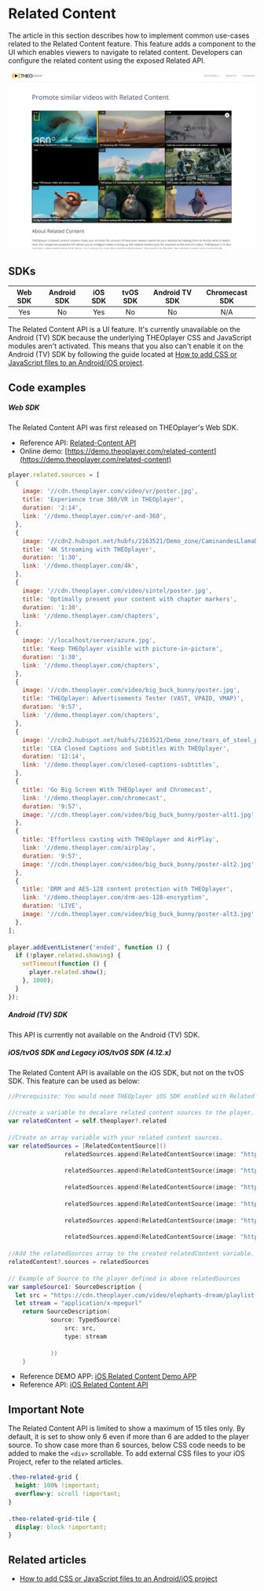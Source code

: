 # Related Content

The article in this section describes how to implement common use-cases related to the Related Content feature. This feature adds a component to the UI which enables viewers to navigate to related content. Developers can configure the related content using the exposed Related API.

![Related Content](../../../../theoplayer/assets/img/related-content.png 'Related Content')

## SDKs

| Web SDK | Android SDK | iOS SDK | tvOS SDK | Android TV SDK | Chromecast SDK |
| :-----: | :---------: | :-----: | :------: | :------------: | :------------: |
|   Yes   |     No      |   Yes   |    No    |       No       |      N/A       |

The Related Content API is a UI feature. It's currently unavailable on the Android (TV) SDK because the underlying THEOplayer CSS and JavaScript modules aren't activated. This means that you also can't enable it on the Android (TV) SDK by following the guide located at [How to add CSS or JavaScript files to an Android/iOS project](../../faq/01-how-to-add-css-or-javascript-files-to-android-ios.md).

## Code examples

##### Web SDK

The Related Content API was first released on THEOplayer's Web SDK.

- Reference API: [Related-Content API](pathname:///theoplayer/v4/api-reference/web/interfaces/RelatedContent.html)
- Online demo: [https://demo.theoplayer.com/related-content](https://demo.theoplayer.com/related-content)

```js
player.related.sources = [
  {
    image: '//cdn.theoplayer.com/video/vr/poster.jpg',
    title: 'Experience true 360/VR in THEOplayer',
    duration: '2:14',
    link: '//demo.theoplayer.com/vr-and-360',
  },
  {
    image: '//cdn2.hubspot.net/hubfs/2163521/Demo_zone/CaminandesLlamaDramaPoster.jpg',
    title: '4K Streaming with THEOplayer',
    duration: '1:30',
    link: '//demo.theoplayer.com/4k',
  },
  {
    image: '//cdn.theoplayer.com/video/sintel/poster.jpg',
    title: 'Optimally present your content with chapter markers',
    duration: '1:30',
    link: '//demo.theoplayer.com/chapters',
  },
  {
    image: '//localhost/server/azure.jpg',
    title: 'Keep THEOplayer visible with picture-in-picture',
    duration: '1:30',
    link: '//demo.theoplayer.com/chapters',
  },
  {
    image: '//cdn.theoplayer.com/video/big_buck_bunny/poster.jpg',
    title: 'THEOplayer: Advertisements Tester (VAST, VPAID, VMAP)',
    duration: '9:57',
    link: '//demo.theoplayer.com/chapters',
  },
  {
    image: '//cdn2.hubspot.net/hubfs/2163521/Demo_zone/tears_of_steel_poster.jpg',
    title: 'CEA Closed Captions and Subtitles With THEOplayer',
    duration: '12:14',
    link: '//demo.theoplayer.com/closed-captions-subtitles',
  },
  {
    title: 'Go Big Screen With THEOplayer and Chromecast',
    link: '//demo.theoplayer.com/chromecast',
    duration: '9:57',
    image: '//cdn.theoplayer.com/video/big_buck_bunny/poster-alt1.jpg',
  },
  {
    title: 'Effortless casting with THEOplayer and AirPlay',
    link: '//demo.theoplayer.com/airplay',
    duration: '9:57',
    image: '//cdn.theoplayer.com/video/big_buck_bunny/poster-alt2.jpg',
  },
  {
    title: 'DRM and AES-128 content protection with THEOplayer',
    link: '//demo.theoplayer.com/drm-aes-128-encryption',
    duration: 'LIVE',
    image: '//cdn.theoplayer.com/video/big_buck_bunny/poster-alt3.jpg',
  },
];

player.addEventListener('ended', function () {
  if (!player.related.showing) {
    setTimeout(function () {
      player.related.show();
    }, 1000);
  }
});
```

##### Android (TV) SDK

This API is currently not available on the Android (TV) SDK.

##### iOS/tvOS SDK and Legacy iOS/tvOS SDK (4.12.x)

The Related Content API is available on the iOS SDK, but not on the tvOS SDK. This feature can be used as below:

```swift
//Prerequisite: You would need THEOplayer iOS SDK enabled with Related Content feature.

//create a variable to decalare related content sources to the player.
var relatedContent = self.theoplayer?.related

//Create an array variable with your related content sources.
var relatedSources = [RelatedContentSource]()
                relatedSources.append(RelatedContentSource(image: "https://cdn.theoplayer.com/video/vr/poster.jpg", source: sampleSource1, title: "xxx"))

                relatedSources.append(RelatedContentSource(image: "https://cdn.theoplayer.com/video/sintel/poster.jpg", source: sampleSource2, title: "xxx"))

                relatedSources.append(RelatedContentSource(image: "https://cdn.theoplayer.com/video/big_buck_bunny/poster.jpg", source: sampleSource3, title: "xxx"))

                relatedSources.append(RelatedContentSource(image: "https://cdn2.hubspot.net/hubfs/2163521/Demo_zone/tears_of_steel_poster.jpg", source: sampleSource4, title: "xxx"))

                relatedSources.append(RelatedContentSource(image: "https://cdn.theoplayer.com/video/vr/poster.jpg", source: sampleSource5, title: "xxx"))

                relatedSources.append(RelatedContentSource(image: "https://cdn.theoplayer.com/video/vr/poster.jpg", source: sampleSource6, title: "xxx"))

//Add the relatedSources array to the created relatedContent variable.
relatedContent?.sources = relatedSources

// Example of Source to the player defined in above relatedSources
var sampleSource1: SourceDescription {
  let src = "https://cdn.theoplayer.com/video/elephants-dream/playlist.m3u8"
  let stream = "application/x-mpegurl"
    return SourceDescription(
            source: TypedSource(
                src: src,
                type: stream

            ))
    }
```

- Reference DEMO APP: [iOS Related Content Demo APP](https://github.com/THEOplayer/samples-ios-sdk/tree/master/Related-Content)
- Reference API: [iOS Related Content API](pathname:///theoplayer/v4/api-reference/ios/Protocols/RelatedContent.html)

## Important Note

The Related Content API is limited to show a maximum of 15 tiles only. By default, it is set to show only 6 even if more than 6 are added to the player source. To show case more than 6 sources, below CSS code needs to be added to make the `<div>` scrollable. To add external CSS files to your iOS Project, refer to the related articles.

```css
.theo-related-grid {
  height: 100% !important;
  overflow-y: scroll !important;
}

.theo-related-grid-tile {
  display: block !important;
}
```

## Related articles

- [How to add CSS or JavaScript files to an Android/iOS project](../../faq/01-how-to-add-css-or-javascript-files-to-android-ios.md)
